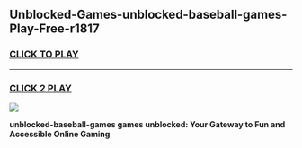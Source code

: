 
## Unblocked-Games-unblocked-baseball-games-Play-Free-r1817
<h3>
<a href="https://premium76.site?title=unblocked-baseball-games&ref=23A">CLICK TO PLAY</a></h3>
<hr>

<h3>
<a href="https://premium76.site?title=unblocked-baseball-games&ref=23A">CLICK 2 PLAY</a>
  
</h3>

<a href="https://premium76.site?title=unblocked-baseball-games&ref=23A"><img src="https://clearcache.store/games.png"></a>


**unblocked-baseball-games games unblocked: Your Gateway to Fun and Accessible Online Gaming**
